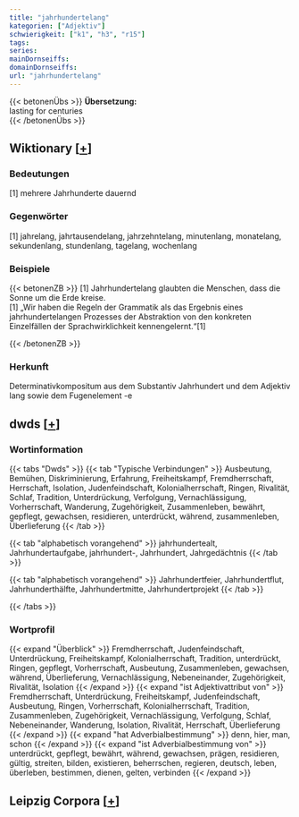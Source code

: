 ```yaml
---
title: "jahrhundertelang"
kategorien: ["Adjektiv"]
schwierigkeit: ["k1", "h3", "r15"]
tags:
series:
mainDornseiffs:
domainDornseiffs:
url: "jahrhundertelang"
---
```


{{< betonenÜbs >}}
**Übersetzung:**  
lasting for centuries  
{{< /betonenÜbs >}}

## Wiktionary [[+](https://de.wiktionary.org/wiki/jahrhundertelang)]

### Bedeutungen
[1] mehrere Jahrhunderte dauernd  

### Gegenwörter
[1] jahrelang, jahrtausendelang, jahrzehntelang, minutenlang, monatelang, sekundenlang, stundenlang, tagelang, wochenlang  

### Beispiele
{{< betonenZB >}}
[1] Jahrhundertelang glaubten die Menschen, dass die Sonne um die Erde kreise.  
[1] „Wir haben die Regeln der Grammatik als das Ergebnis eines jahrhundertelangen Prozesses der Abstraktion von den konkreten Einzelfällen der Sprachwirklichkeit kennengelernt.“[1]  

{{< /betonenZB >}}
### Herkunft
Determinativkompositum aus dem Substantiv Jahrhundert und dem Adjektiv lang sowie dem Fugenelement -e  



## dwds [[+](https://www.dwds.de/wb/jahrhundertelang)]

### Wortinformation
{{< tabs "Dwds" >}}
{{< tab "Typische Verbindungen" >}}
Ausbeutung, Bemühen, Diskriminierung, Erfahrung, Freiheitskampf, Fremdherrschaft, Herrschaft, Isolation, Judenfeindschaft, Kolonialherrschaft, Ringen, Rivalität, Schlaf, Tradition, Unterdrückung, Verfolgung, Vernachlässigung, Vorherrschaft, Wanderung, Zugehörigkeit, Zusammenleben, bewährt, gepflegt, gewachsen, residieren, unterdrückt, während, zusammenleben, Überlieferung
{{< /tab >}}

{{< tab "alphabetisch vorangehend" >}}
jahrhundertealt, Jahrhundertaufgabe, jahrhundert-, Jahrhundert, Jahrgedächtnis
{{< /tab >}}

{{< tab "alphabetisch vorangehend" >}}
Jahrhundertfeier, Jahrhundertflut, Jahrhunderthälfte, Jahrhundertmitte, Jahrhundertprojekt
{{< /tab >}}

{{< /tabs >}}

### Wortprofil
{{< expand "Überblick" >}} Fremdherrschaft, Judenfeindschaft, Unterdrückung, Freiheitskampf, Kolonialherrschaft, Tradition, unterdrückt, Ringen, gepflegt, Vorherrschaft, Ausbeutung, Zusammenleben, gewachsen, während, Überlieferung, Vernachlässigung, Nebeneinander, Zugehörigkeit, Rivalität, Isolation {{< /expand >}}
{{< expand "ist Adjektivattribut von" >}} Fremdherrschaft, Unterdrückung, Freiheitskampf, Judenfeindschaft, Ausbeutung, Ringen, Vorherrschaft, Kolonialherrschaft, Tradition, Zusammenleben, Zugehörigkeit, Vernachlässigung, Verfolgung, Schlaf, Nebeneinander, Wanderung, Isolation, Rivalität, Herrschaft, Überlieferung {{< /expand >}}
{{< expand "hat Adverbialbestimmung" >}} denn, hier, man, schon {{< /expand >}}
{{< expand "ist Adverbialbestimmung von" >}} unterdrückt, gepflegt, bewährt, während, gewachsen, prägen, residieren, gültig, streiten, bilden, existieren, beherrschen, regieren, deutsch, leben, überleben, bestimmen, dienen, gelten, verbinden {{< /expand >}}

## Leipzig Corpora [[+](https://corpora.uni-leipzig.de/en/res?word=jahrhundertelang&corpusId=deu_newscrawl-public_2018)]

